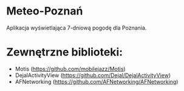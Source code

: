 # Meteo-Poznań

Aplikacja wyświetlająca 7-dniową pogodę dla Poznania.

# Zewnętrzne biblioteki:
- Motis (https://github.com/mobilejazz/Motis)
- DejalActivityView (https://github.com/Dejal/DejalActivityView)
- AFNetworking (https://github.com/AFNetworking/AFNetworking)
